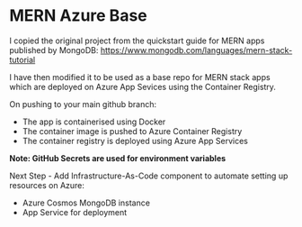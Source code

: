 # MERN Azure Base

I copied the original project from the quickstart guide for MERN apps published by MongoDB: https://www.mongodb.com/languages/mern-stack-tutorial

I have then modified it to be used as a base repo for MERN stack apps which are deployed on Azure App Sevices using the Container Registry.

On pushing to your main github branch:
- The app is containerised using Docker
- The container image is pushed to Azure Container Registry
- The container registry is deployed using Azure App Services

**Note: GitHub Secrets are used for environment variables**

Next Step - Add Infrastructure-As-Code component to automate setting up resources on Azure:
- Azure Cosmos MongoDB instance
- App Service for deployment
